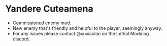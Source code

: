 # Yandere Cuteamena

- Commissioned enemy mod.
- New enemy that's friendly and helpful to the player, seemingly anyway.
- For any issues please contact @xuxiaolan on the Lethal Modding discord.
